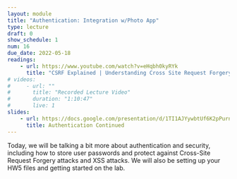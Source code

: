 ```yaml
---
layout: module
title: "Authentication: Integration w/Photo App"
type: lecture
draft: 0
show_schedule: 1
num: 16
due_date: 2022-05-18
readings:
    - url: https://www.youtube.com/watch?v=eHqbh0kyRYk
      title: "CSRF Explained | Understanding Cross Site Request Forgery | What is XSRF?"
# videos:
#     - url: ""
#       title: "Recorded Lecture Video"
#       duration: "1:10:47"
#       live: 1
slides:
    - url: https://docs.google.com/presentation/d/1TI1AJYywbtUf6K2pPurn8UNDD-0XO20g67VfGA84-DY/edit?usp=sharing
      title: Authentication Continued
---
```


Today, we will be talking a bit more about authentication and security, including how to store user passwords and protect against Cross-Site Request Forgery attacks and XSS attacks. We will also be setting up your HW5 files and getting started on the lab. 
